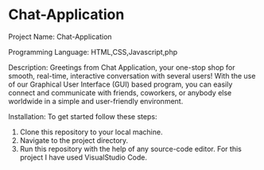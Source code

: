 # Chat-Application
Project Name: Chat-Application

Programming Language: HTML,CSS,Javascript,php

Description: Greetings from Chat Application, your one-stop shop for smooth, real-time, interactive conversation with several users! With the use of our Graphical User Interface (GUI) based program, you can easily connect and communicate with friends, coworkers, or anybody else worldwide in a simple and user-friendly environment.

Installation: To get started follow these steps:

1. Clone this repository to your local machine.
2. Navigate to the project directory.
3. Run this repository with the help of any source-code editor. For this project I have used VisualStudio Code.
